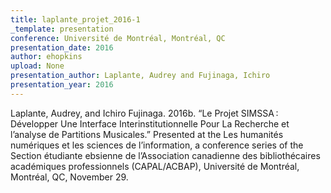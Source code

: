 ```yaml
---
title: laplante_projet_2016-1
_template: presentation
conference: Université de Montréal, Montréal, QC
presentation_date: 2016
author: ehopkins
upload: None
presentation_author: Laplante, Audrey and Fujinaga, Ichiro
presentation_year: 2016
---
```

Laplante, Audrey, and Ichiro Fujinaga. 2016b. “Le Projet SIMSSA : Développer Une Interface Interinstitutionnelle Pour La Recherche et l’analyse de Partitions Musicales.” Presented at the Les humanités numériques et les sciences de l’information, a conference series of the Section étudiante ebsienne de l’Association canadienne des bibliothécaires académiques professionnels (CAPAL/ACBAP), Université de Montréal, Montréal, QC, November 29.